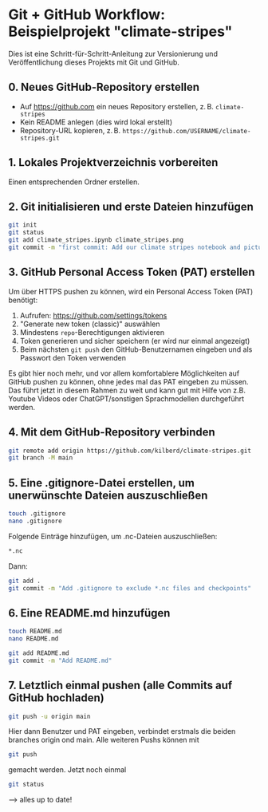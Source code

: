 # Git + GitHub Workflow: Beispielprojekt "climate-stripes"

Dies ist eine Schritt-für-Schritt-Anleitung zur Versionierung und Veröffentlichung dieses Projekts mit Git und GitHub. 


## 0. Neues GitHub-Repository erstellen

- Auf https://github.com ein neues Repository erstellen, z. B. `climate-stripes`
- Kein README anlegen (dies wird lokal erstellt)
- Repository-URL kopieren, z. B. `https://github.com/USERNAME/climate-stripes.git`

## 1. Lokales Projektverzeichnis vorbereiten

Einen entsprechenden Ordner erstellen.

## 2. Git initialisieren und erste Dateien hinzufügen

```bash
git init
git status
git add climate_stripes.ipynb climate_stripes.png
git commit -m "first commit: Add our climate stripes notebook and picture."
```
## 3. GitHub Personal Access Token (PAT) erstellen

Um über HTTPS pushen zu können, wird ein Personal Access Token (PAT) benötigt:

1. Aufrufen: https://github.com/settings/tokens
2. "Generate new token (classic)" auswählen
3. Mindestens `repo`-Berechtigungen aktivieren
4. Token generieren und sicher speichern (er wird nur einmal angezeigt)
5. Beim nächsten `git push` den GitHub-Benutzernamen eingeben und als Passwort den Token verwenden

Es gibt hier noch mehr, und vor allem komfortablere Möglichkeiten auf GitHub pushen zu können, ohne jedes mal das PAT eingeben zu müssen.
Das führt jetzt in diesem Rahmen zu weit und kann gut mit Hilfe von z.B. Youtube Videos oder ChatGPT/sonstigen Sprachmodellen durchgeführt werden.

## 4. Mit dem GitHub-Repository verbinden

```bash
git remote add origin https://github.com/kilberd/climate-stripes.git
git branch -M main
```

## 5. Eine .gitignore-Datei erstellen, um unerwünschte Dateien auszuschließen

```bash
touch .gitignore
nano .gitignore
```
Folgende Einträge hinzufügen, um .nc-Dateien auszuschließen:
```bash
*.nc
```
Dann: 
```bash
git add .
git commit -m "Add .gitignore to exclude *.nc files and checkpoints"
```

## 6. Eine README.md hinzufügen

```bash
touch README.md
nano README.md

git add README.md
git commit -m "Add README.md"
```
## 7. Letztlich einmal pushen (alle Commits auf GitHub hochladen)

```bash
git push -u origin main
```

Hier dann Benutzer und PAT eingeben, verbindet erstmals die beiden
branches origin ond main. Alle weiteren Pushs können mit 
```bash
git push
```
gemacht werden. Jetzt noch einmal
```bash
git status
```
 --> alles up to date!
